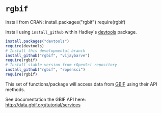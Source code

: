 # `rgbif`

Install from CRAN:
install.packages("rgbif")
require(rgbif)

Install using `install_github` within Hadley's [devtools](https://github.com/hadley/devtools) package.

```R
install.packages("devtools")
require(devtools)
# Install this developmental branch
install_github("rgbif", "vijaybarve")
require(rgbif)
# Install stable version from rOpenSci repository
install_github("rgbif", "ropensci")
require(rgbif)
```

This set of functions/package will access data from [GBIF](http://opensnp.org/) using their API methods. 

See documentation the GBIF API here:  
http://data.gbif.org/tutorial/services